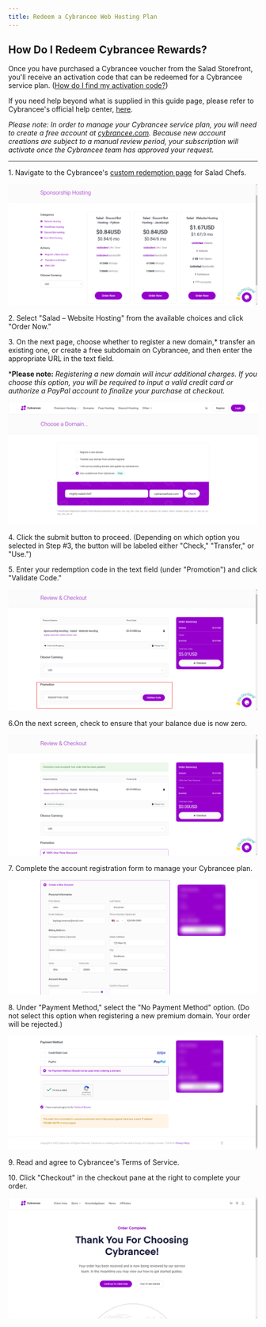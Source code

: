 ```yaml
---
title: Redeem a Cybrancee Web Hosting Plan
---
```


## **How Do I Redeem Cybrancee Rewards?**

Once you have purchased a Cybrancee voucher from the Salad Storefront, you'll receive an activation code that can be
redeemed for a Cybrancee service plan.
([How do I find my activation code?](/docs/guides/using-salad/where-to-find-your-reward-redemption-code))

If you need help beyond what is supplied in this guide page, please refer to Cybrancee's official help center,
[here](https://cybrancee.com/learn/).

_Please note: In order to manage your Cybrancee service plan, you will need to create a free account at_
[_cybrancee.com_](https://cybrancee.com/)_. Because new account creations are subject to a manual review period, your
subscription will activate once the Cybrancee team has approved your request._

---

1\. Navigate to the Cybrancee's
[custom redemption page](https://cybrancee.com/client/index.php?rp=%2Fstore%2Fsponsorship-hosting) for Salad Chefs.

![screenshot of Cybrancee order page](../../../../content/images/rewards/redeeming-your-rewards/cybrancee-web-hosting-1.png)

2. Select "Salad – Website Hosting" from the available choices and click "Order Now."

3. On the next page, choose whether to register a new domain,\* transfer an existing one, or create a free subdomain on
Cybrancee, and then enter the appropriate URL in the text field.

\***Please note:** _Registering a new domain will incur additional charges. If you choose this option, you will be
required to input a valid credit card or authorize a PayPal account to finalize your purchase at checkout._

![Screenshot of page showing domain options](../../../../content/images/rewards/redeeming-your-rewards/cybrancee-web-hosting-2.png)

4. Click the submit button to proceed. (Depending on which option you selected in Step #3, the button will be labeled
either "Check," "Transfer," or "Use.")

5. Enter your redemption code in the text field (under "Promotion") and click "Validate Code."

![Screenshot of checkout page entering a redemption code](../../../../content/images/rewards/redeeming-your-rewards/cybrancee-web-hosting-3.png)

6.On the next screen, check to ensure that your balance due is now zero.

![Screenshot of checkout page showing 0 balance due](../../../../content/images/rewards/redeeming-your-rewards/cybrancee-web-hosting-4.png)

7. Complete the account registration form to manage your Cybrancee plan.

![Screenshot of account registration form for Cybrancee](../../../../content/images/rewards/redeeming-your-rewards/cybrancee-web-hosting-5.png)

8. Under "Payment Method," select the "No Payment Method" option. (Do not select this option when registering a new
premium domain. Your order will be rejected.)

![Screenshot selecting No Payment Method](../../../../content/images/rewards/redeeming-your-rewards/cybrancee-web-hosting-6.png)

9. Read and agree to Cybrancee's Terms of Service.

10. Click "Checkout" in the checkout pane at the right to complete your order.

![Screenshot of completed order](../../../../content/images/rewards/redeeming-your-rewards/cybrancee-web-hosting-7.png)
